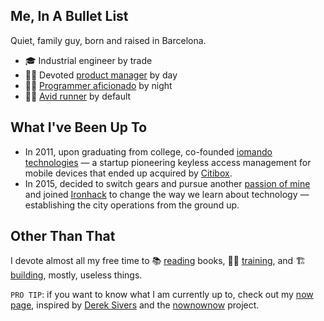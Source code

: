 ## Me, In A Bullet List
Quiet, family guy, born and raised in Barcelona.

* 🎓 Industrial engineer by trade
* 🤹‍♂️ Devoted [product manager](https://linkedin.com/in/marccollado) by day
* 👨‍💻 [Programmer aficionado](https://github.com/MarcCollado) by night
* 🏃‍♂️ [Avid runner](https://www.strava.com/athletes/marccollado) by default

## What I've Been Up To
* In 2011, upon graduating from college, co-founded [iomando technologies](/work/iomando) — a startup pioneering keyless access management for mobile devices that ended up acquired by [Citibox](https://citibox.com/).
* In 2015, decided to switch gears and pursue another [passion of mine](/tags/education) and joined [Ironhack](/work/ironhack) to change the way we learn about technology — establishing the city operations from the ground up.

## Other Than That
I devote almost all my free time to 📚 [reading](/tags/books/) books, 🏋️‍♂️ [training](/tags/sub3/), and 🏗 [building](/work/pansa/), mostly, useless things.

`PRO TIP`:  if you want to know what I am currently up to, check out my [now page](https://collado-io.netlify.com/now), inspired by [Derek Sivers](https://sivers.org/) and the [nownownow](https://nownownow.com/) project.